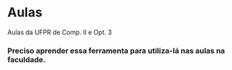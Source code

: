 # Aulas
Aulas da UFPR de Comp. II e Opt. 3

### Preciso aprender essa ferramenta para utiliza-lá nas aulas na faculdade.
